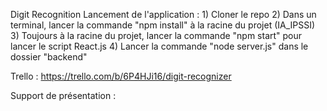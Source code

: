 Digit Recognition
Lancement de l'application : 
                             1) Cloner le repo
                             2) Dans un terminal, lancer la commande "npm install" à la racine du projet (IA_IPSSI)
                             3) Toujours à la racine du projet, lancer la commande "npm start" pour lancer le script React.js
                             4) Lancer la commande "node server.js" dans le dossier "backend"

Trello : https://trello.com/b/6P4HJi16/digit-recognizer

Support de présentation : 

